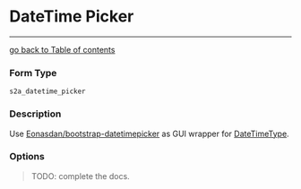 # DateTime Picker
---------------------------------------

[go back to Table of contents][back-to-index]

[back-to-index]: https://github.com/symfony2admingenerator/FormExtensionsBundle/blob/master/Resources/doc/documentation.md

[symfony-datetimetype]: http://symfony.com/doc/current/reference/forms/types/datetime.html
[eonasdan-datetimepicker]: https://github.com/Eonasdan/bootstrap-datetimepicker

### Form Type

 `s2a_datetime_picker`
 
### Description

Use [Eonasdan/bootstrap-datetimepicker][eonasdan-datetimepicker] as GUI wrapper for
[DateTimeType][symfony-datetimetype].

### Options

> TODO: complete the docs.